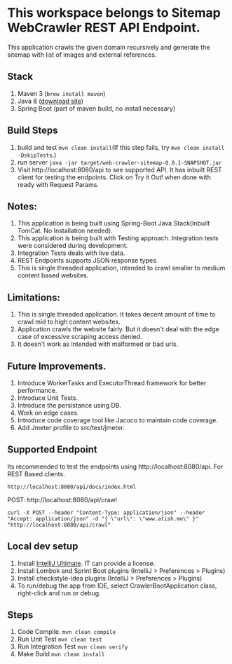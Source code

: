 # This workspace belongs to Sitemap WebCrawler REST API Endpoint.

This application crawls the given domain recursively and generate the sitemap with list of images and external references.

## Stack
 1. Maven 3 (`brew install maven`)
 2. Java 8 ([download site](http://www.oracle.com/technetwork/java/javase/downloads/jdk8-downloads-2133151.html))
 3. Spring Boot (part of maven build, no install necessary)

## Build Steps
 1. build and test `mvn clean install`(If this step fails, try `mvn clean install -DskipTests`.)
 2. run server `java -jar target/web-crawler-sitemap-0.0.1-SNAPSHOT.jar`
 3. Visit http://localhost:8080/api to see supported API. It has inbuilt REST client for testing the endpoints. Click on Try it Out! when done with ready with Request Params.

## Notes:
 1. This application is being built using Spring-Boot Java Stack(Inbuilt TomCat. No Installation needed).
 2. This application is being built with Testing approach. Integration tests were considered during development.
 3. Integration Tests deals with live data.
 4. REST Endpoints supports JSON response types.
 5. This is single threaded application, intended to crawl smaller to medium content based websites.

## Limitations:
1. This is single threaded application. It takes decent amount of time to crawl mid to high content websites.
2. Application crawls the website fairly. But it doesn't deal with the edge case of excessive scraping access denied.
3. It doesn't work as intended with malformed or bad urls.

## Future Improvements.
 1. Introduce WorkerTasks and ExecutorThread framework for better performance.
 2. Introduce Unit Tests.
 3. Introduce the persistance using DB.
 4. Work on edge cases.
 5. Introduce code coverage tool like Jacoco to maintain code coverage.
 6. Add Jmeter profile to src/test/jmeter.


## Supported Endpoint
Its recommended to test the endpoints using http://localhost:8080/api.
For REST Based clients.

`http://localhost:8080/api/docs/index.html`

POST: http://localhost:8080/api/crawl

`curl -X POST --header "Content-Type: application/json" --header "Accept: application/json" -d "{
  \"url\": \"www.atish.me\"
}" "http://localhost:8080/api/crawl"`


## Local dev setup
 1. Install [IntelliJ Ultimate](https://www.jetbrains.com/idea/download/). IT can provide a license.
 2. Install Lombok and Sprint Boot plugins (IntelliJ > Preferences > Plugins)
 3. Install checkstyle-idea plugins (IntelliJ > Preferences > Plugins)
 4. To run/debug the app from IDE, select CrawlerBootApplication class, right-click and run or debug.

## Steps
 1. Code Compile. `mvn clean compile`
 2. Run Unit Test `mvn clean test`
 3. Run Integration Test `mvn clean verify`
 4. Make Build `mvn clean install`

